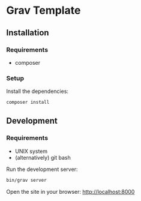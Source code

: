 # Grav Template

## Installation

### Requirements

- composer

### Setup

Install the dependencies:

```sh
composer install
```

## Development

### Requirements

- UNIX system
- (alternatively) git bash

Run the development server:

```sh
bin/grav server
```

Open the site in your browser: <http://localhost:8000>
